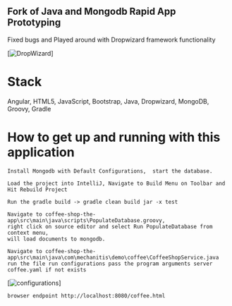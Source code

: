 ## Fork of Java and Mongodb Rapid App Prototyping  
  
 Fixed bugs and Played around with Dropwizard framework functionality 
  
[![DropWizard](http://techbus.safaribooksonline.com/static/201711-8221-techbus/images/9780134070872/9780134070872_s.jpg)]

# Stack  
Angular, HTML5, JavaScript, Bootstrap,  Java, Dropwizard, MongoDB, Groovy, Gradle

# How to get up and running with this application  

	Install Mongodb with Default Configurations,  start the database.
 
	Load the project into IntelliJ, Navigate to Build Menu on Toolbar and Hit Rebuild Project  

	Run the gradle build -> gradle clean build jar -x test  

	Navigate to coffee-shop-the-app\src\main\java\scripts\PopulateDatabase.groovy, 
    right click on source editor and select Run PopulateDatabase from context menu, 
    will load documents to mongodb.  

	Navigate to coffee-shop-the-app\src\main\java\com\mechanitis\demo\coffee\CoffeeShopService.java 
    run the file run configurations pass the program arguments server coffee.yaml if not exists 

[![configurations](https://image.prntscr.com/image/EnfL52o9TxWtCP7c8kR4sA.png)]

	browser endpoint http://localhost:8080/coffee.html


  
